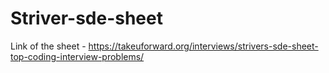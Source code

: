 # Striver-sde-sheet
Link of the sheet -  https://takeuforward.org/interviews/strivers-sde-sheet-top-coding-interview-problems/
